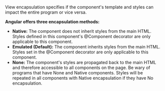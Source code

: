View encapsulation specifies if the component's template and styles can impact the entire program or vice versa.

**Angular offers three encapsulation methods:**

-   **Native:** The component does not inherit styles from the main HTML. Styles defined in this component's @Component decorator are only applicable to this component.
-   **Emulated (Default):** The component inherits styles from the main HTML. Styles set in the @Component decorator are only applicable to this component.
-   **None:** The component's styles are propagated back to the main HTML and therefore accessible to all components on the page. Be wary of programs that have None and Native components. Styles will be repeated in all components with Native encapsulation if they have No encapsulation.